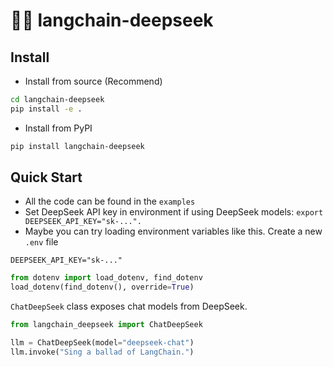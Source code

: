 # 🦜️🔗 langchain-deepseek

## Install

* Install from source (Recommend)

```bash
cd langchain-deepseek
pip install -e .
```
* Install from PyPI
```bash
pip install langchain-deepseek
```

## Quick Start
* All the code can be found in the `examples`
* Set DeepSeek API key in environment if using DeepSeek models: `export DEEPSEEK_API_KEY="sk-...".`
*  Maybe you can try loading environment variables like this. Create a new `.env` file
```
DEEPSEEK_API_KEY="sk-..."
```
```python
from dotenv import load_dotenv, find_dotenv
load_dotenv(find_dotenv(), override=True)
```
`ChatDeepSeek` class exposes chat models from DeepSeek.

```python
from langchain_deepseek import ChatDeepSeek

llm = ChatDeepSeek(model="deepseek-chat")
llm.invoke("Sing a ballad of LangChain.")
```

